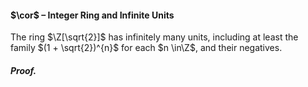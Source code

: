 #### $\cor$ – Integer Ring and Infinite Units
The ring $\Z[\sqrt{2}]$ has infinitely many units, including at least the family $(1 + \sqrt{2})^{n}$ for each $n \in\Z$, and their negatives.

##### *Proof.*